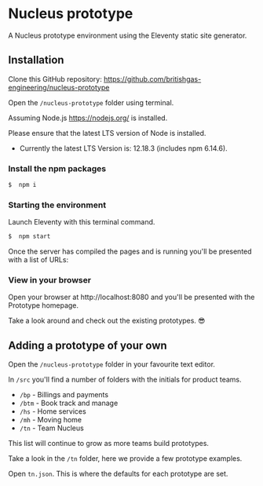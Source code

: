# Nucleus prototype

A Nucleus prototype environment using the Eleventy static site generator.

## Installation

Clone this GitHub repository: https://github.com/britishgas-engineering/nucleus-prototype

Open the `/nucleus-prototype` folder using terminal.

Assuming Node.js https://nodejs.org/ is installed.

Please ensure that the latest LTS version of Node is installed.
* Currently the latest LTS Version is: 12.18.3 (includes npm 6.14.6).

### Install the npm packages

```bash
$  npm i
```

### Starting the environment

Launch Eleventy with this terminal command.

```bash
$  npm start
```

Once the server has compiled the pages and is running you'll be presented with a list of URLs:

### View in your browser

Open your browser at http://localhost:8080 and you'll be presented with the Prototype homepage.

Take a look around and check out the existing prototypes. 😎

## Adding a prototype of your own

Open the `/nucleus-prototype` folder in your favourite text editor.

In `/src` you'll find a number of folders with the initials for product teams.

* `/bp` - Billings and payments
* `/btm` - Book track and manage
* `/hs` - Home services
* `/mh` - Moving home
* `/tn` - Team Nucleus

This list will continue to grow as more teams build prototypes.

Take a look in the `/tn` folder, here we provide a few prototype examples.

Open `tn.json`. This is where the defaults for each prototype are set.
